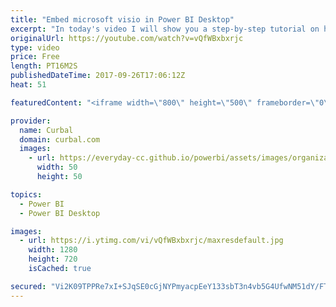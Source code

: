 ```yaml
---
title: "Embed microsoft visio in Power BI Desktop"
excerpt: "In today's video I will show you a step-by-step tutorial on how to use visio and embed it in Power BI.   Link to the visio and power bi file: http://gofile.me/2kEOD/QMev6rAjs   Looking for a download file? Go to our Download Center: https://curbal.com/donwload-center  SUBSCRIBE to learn more about Power"
originalUrl: https://youtube.com/watch?v=vQfWBxbxrjc
type: video
price: Free
length: PT16M2S
publishedDateTime: 2017-09-26T17:06:12Z
heat: 51

featuredContent: "<iframe width=\"800\" height=\"500\" frameborder=\"0\" src=\"https://www.youtube.com/embed/vQfWBxbxrjc\" allow=\"accelerometer; autoplay; encrypted-media; gyroscope; picture-in-picture\" allowfullscreen></iframe>"

provider:
  name: Curbal
  domain: curbal.com
  images:
    - url: https://everyday-cc.github.io/powerbi/assets/images/organizations/curbal.com-50x50.jpg
      width: 50
      height: 50

topics:
  - Power BI
  - Power BI Desktop

images:
  - url: https://i.ytimg.com/vi/vQfWBxbxrjc/maxresdefault.jpg
    width: 1280
    height: 720
    isCached: true

secured: "Vi2K09TPPRe7xI+SJqSE0cGjNYPmyacpEeY133sbT3n4vb5G4UfwNM51dY/FT9ujGYahEQ/lN0cEZb572JnGbX/Z4Tff3jaB7P0iV6S8Fokzeq9bshjitGh/ncLB2hjjhWc8EEYWGz4ynyRq3Mpx+8cFXpkPouO8h+qifsGzJd3srBxgqC+em36NeRSj+f2EkiioiESQolqT8hDi4wGqrbjzLymddzC7NJ/5zqnX2FpDKlwZpCleKUSSA7E69ymg9mynsLLo4o60fwsmrwu/QZynHvVq7zks0euziuL+appGivWryQsgP9yVJKkXO89jeWa5UrbK9kFDX7K3b+mOsxP9jlkux1eCjBzPewClNHi7N7PugT+BYFea1Rn77YcfCki/5wUwWnOD0k1ef8ED5As6Aql7sM1oyrKvh8SZz8s=;Q4MsGvBdBaQ/e1D6tZpBVw=="
---
```


